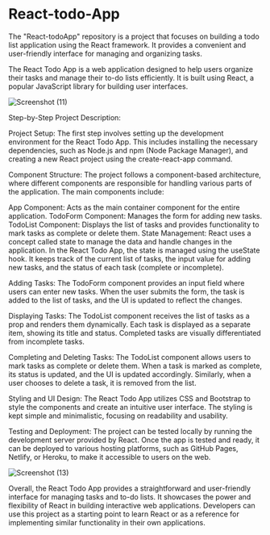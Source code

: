 # React-todo-App
The "React-todoApp" repository is a project that focuses on building a todo list application using the React framework. It provides a convenient and user-friendly interface for managing and organizing tasks.

The React Todo App is a web application designed to help users organize their tasks and manage their to-do lists efficiently. It is built using React, a popular JavaScript library for building user interfaces.

![Screenshot (11)](https://github.com/Karthik07k/React-todo-App/assets/117428424/ef239224-d3c6-4128-993c-8c53f8b39d48)


Step-by-Step Project Description:

Project Setup: The first step involves setting up the development environment for the React Todo App. This includes installing the necessary dependencies, such as Node.js and npm (Node Package Manager), and creating a new React project using the create-react-app command.

Component Structure: The project follows a component-based architecture, where different components are responsible for handling various parts of the application. The main components include:

App Component: Acts as the main container component for the entire application.
TodoForm Component: Manages the form for adding new tasks.
TodoList Component: Displays the list of tasks and provides functionality to mark tasks as complete or delete them.
State Management: React uses a concept called state to manage the data and handle changes in the application. In the React Todo App, the state is managed using the useState hook. It keeps track of the current list of tasks, the input value for adding new tasks, and the status of each task (complete or incomplete).

Adding Tasks: The TodoForm component provides an input field where users can enter new tasks. When the user submits the form, the task is added to the list of tasks, and the UI is updated to reflect the changes.

Displaying Tasks: The TodoList component receives the list of tasks as a prop and renders them dynamically. Each task is displayed as a separate item, showing its title and status. Completed tasks are visually differentiated from incomplete tasks.

Completing and Deleting Tasks: The TodoList component allows users to mark tasks as complete or delete them. When a task is marked as complete, its status is updated, and the UI is updated accordingly. Similarly, when a user chooses to delete a task, it is removed from the list.

Styling and UI Design: The React Todo App utilizes CSS and Bootstrap to style the components and create an intuitive user interface. The styling is kept simple and minimalistic, focusing on readability and usability.

Testing and Deployment: The project can be tested locally by running the development server provided by React. Once the app is tested and ready, it can be deployed to various hosting platforms, such as GitHub Pages, Netlify, or Heroku, to make it accessible to users on the web.

![Screenshot (13)](https://github.com/Karthik07k/React-todo-App/assets/117428424/4a960aed-d8e4-45d1-b97f-19b36ee08342)


Overall, the React Todo App provides a straightforward and user-friendly interface for managing tasks and to-do lists. It showcases the power and flexibility of React in building interactive web applications. Developers can use this project as a starting point to learn React or as a reference for implementing similar functionality in their own applications.

